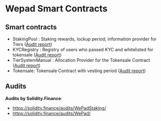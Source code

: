 # Wepad Smart Contracts

## Smart contracts

* StakingPool : Staking rewards, lockup period, information provider for Tiers ([Audit report](https://solidity.finance/audits/WePadStaking/))
* KYCRegistry : Registry of users who passed KYC and whitelisted for tokensale ([Audit report](https://solidity.finance/audits/WePad/))
* TierSystemManual : Allocation Provider for the Tokensale Contract ([Audit report](https://solidity.finance/audits/WePad/))
* Tokensale: Tokensale Contract with vesting period ([Audit report](https://solidity.finance/audits/WePad/))

## Audits

**Audits by Solidity.Finance**:

* https://solidity.finance/audits/WePadStaking/
* https://solidity.finance/audits/WePad/

